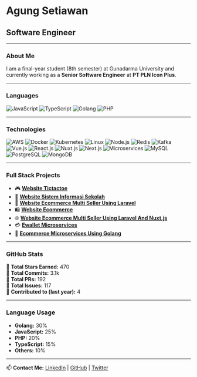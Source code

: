 # Agung Setiawan
## Software Engineer

---

### About Me

I am a final-year student (8th semester) at Gunadarma University and currently working as a **Senior Software Engineer** at **PT PLN Icon Plus**.

---

### Languages

![JavaScript](https://img.shields.io/badge/-JavaScript-F7DF1E?style=flat&logo=javascript&logoColor=black)
![TypeScript](https://img.shields.io/badge/-TypeScript-3178C6?style=flat&logo=typescript&logoColor=white)
![Golang](https://img.shields.io/badge/-Golang-00ADD8?style=flat&logo=go&logoColor=white)
![PHP](https://img.shields.io/badge/-PHP-777BB4?style=flat&logo=php&logoColor=white)

---

### Technologies

![AWS](https://img.shields.io/badge/-AWS-232F3E?style=flat&logo=amazon-aws&logoColor=white)
![Docker](https://img.shields.io/badge/-Docker-2496ED?style=flat&logo=docker&logoColor=white)
![Kubernetes](https://img.shields.io/badge/-Kubernetes-326CE5?style=flat&logo=kubernetes&logoColor=white)
![Linux](https://img.shields.io/badge/-Linux-FCC624?style=flat&logo=linux&logoColor=black)
![Node.js](https://img.shields.io/badge/-Node.js-339933?style=flat&logo=node.js&logoColor=white)
![Redis](https://img.shields.io/badge/-Redis-DC382D?style=flat&logo=redis&logoColor=white)
![Kafka](https://img.shields.io/badge/-Kafka-231F20?style=flat&logo=apache-kafka&logoColor=white)
![Vue.js](https://img.shields.io/badge/-Vue.js-4FC08D?style=flat&logo=vue.js&logoColor=white)
![React.js](https://img.shields.io/badge/-React-61DAFB?style=flat&logo=react&logoColor=black)
![Nuxt.js](https://img.shields.io/badge/-Nuxt.js-00C58E?style=flat&logo=nuxt.js&logoColor=white)
![Next.js](https://img.shields.io/badge/-Next.js-000000?style=flat&logo=next.js&logoColor=white)
![Microservices](https://img.shields.io/badge/-Microservices-FF5733?style=flat)
![MySQL](https://img.shields.io/badge/-MySQL-4479A1?style=flat&logo=mysql&logoColor=white)
![PostgreSQL](https://img.shields.io/badge/-PostgreSQL-336791?style=flat&logo=postgresql&logoColor=white)
![MongoDB](https://img.shields.io/badge/-MongoDB-47A248?style=flat&logo=mongodb&logoColor=white)

---

### Full Stack Projects

- 🎮 **[Website Tictactoe](#)**
- 🏫 **[Website Sistem Informasi Sekolah](#)**
- 🛒 **[Website Ecommerce Multi Seller Using Laravel](#)**
- 🛍️ **[Website Ecommerce](#)**
- 🌐 **[Website Ecommerce Multi Seller Using Laravel And Nuxt.js](#)**
- 💳 **[Ewallet Microservices](#)**
- 🚀 **[Ecommerce Microservices Using Golang](#)**

---

### GitHub Stats

📌 **Total Stars Earned:** 470  
📌 **Total Commits:** 3.1k  
📌 **Total PRs:** 192  
📌 **Total Issues:** 117  
📌 **Contributed to (last year):** 4  

---

### Language Usage

- **Golang:** 30%
- **JavaScript:** 25%
- **PHP:** 20%
- **TypeScript:** 15%
- **Others:** 10%

---

📫 **Contact Me:** [LinkedIn](#) | [GitHub](#) | [Twitter](#)
